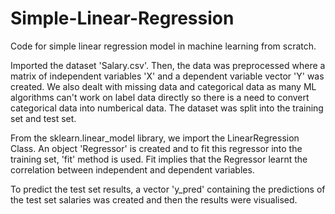# Simple-Linear-Regression

Code for simple linear regression model in machine learning from scratch.

Imported the dataset 'Salary.csv'. Then, the data was preprocessed where a matrix of independent variables 'X' and a dependent variable vector 'Y' was created. We also dealt with missing data and categorical data as many ML algorithms can't work on label data directly so there is a need to convert categorical data into numberical data. The dataset was split into the training set and test set.

From the sklearn.linear_model library, we import the LinearRegression Class. An object 'Regressor' is created and to fit this regressor into the training set, 'fit' method is used. Fit implies that the Regressor learnt the correlation between independent and dependent variables.

To predict the test set results, a vector 'y_pred' containing the predictions of the test set salaries was created and then the results were visualised.
